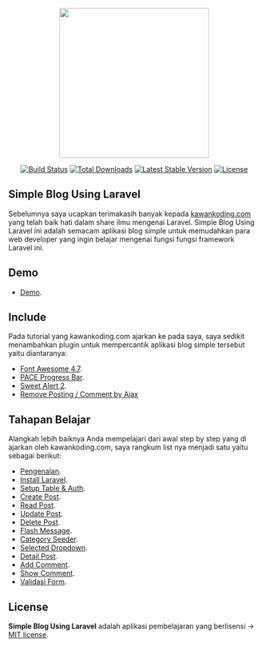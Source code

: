 <p align="center"><img src="https://kawankoding.com/assets/images/kawankoding-logo.png" width="300"></p>

<p align="center">
<a href="https://travis-ci.org/laravel/framework"><img src="https://travis-ci.org/laravel/framework.svg" alt="Build Status"></a>
<a href="https://packagist.org/packages/laravel/framework"><img src="https://poser.pugx.org/laravel/framework/d/total.svg" alt="Total Downloads"></a>
<a href="https://packagist.org/packages/laravel/framework"><img src="https://poser.pugx.org/laravel/framework/v/stable.svg" alt="Latest Stable Version"></a>
<a href="https://packagist.org/packages/laravel/framework"><img src="https://poser.pugx.org/laravel/framework/license.svg" alt="License"></a>
</p>

## Simple Blog Using Laravel

Sebelumnya saya ucapkan terimakasih banyak kepada [kawankoding.com](https://kawankoding.com) yang telah baik hati dalam share ilmu mengenai Laravel. Simple Blog Using Laravel ini adalah semacam aplikasi blog simple untuk memudahkan para web developer yang ingin belajar mengenai fungsi fungsi framework Laravel ini.

## Demo
- [Demo](https://fontawesome.com/v4.7.0/icons/).

## Include

Pada tutorial yang kawankoding.com ajarkan ke pada saya, saya sedikit menambahkan plugin untuk mempercantik aplikasi blog simple tersebut yaitu diantaranya:
- [Font Awesome 4.7](https://fontawesome.com/v4.7.0/icons/).
- [PACE Progress Bar](https://github.hubspot.com/pace/docs/welcome/).
- [Sweet Alert 2](https://sweetalert2.github.io/).
- [Remove Posting / Comment by Ajax](https://github.com/aacassandra/Simple-Blog-Using-Laravel-5.7/blob/master/assets/js/global.configurator.js)

## Tahapan Belajar

Alangkah lebih baiknya Anda mempelajari dari awal step by step yang di ajarkan oleh kawankoding.com, saya rangkum list nya menjadi satu yaitu sebagai berikut:
- [Pengenalan](https://www.youtube.com/watch?v=geIv2xHW48A&list=PLEgI20pG1Dqz6wCJUT8VKYCxIjtBhBxi8).
- [Install Laravel](https://www.youtube.com/watch?v=PrSP9EHXJJo&list=PLEgI20pG1Dqz6wCJUT8VKYCxIjtBhBxi8&index=2).
- [Setup Table & Auth](https://www.youtube.com/watch?v=dSMBQ7gWpXg&index=3&list=PLEgI20pG1Dqz6wCJUT8VKYCxIjtBhBxi8).
- [Create Post](https://www.youtube.com/watch?v=D78CYMoqfAA&list=PLEgI20pG1Dqz6wCJUT8VKYCxIjtBhBxi8&index=4).
- [Read Post](https://www.youtube.com/watch?v=K4yAHc_Zcx0&list=PLEgI20pG1Dqz6wCJUT8VKYCxIjtBhBxi8&index=5).
- [Update Post](https://www.youtube.com/watch?v=r_CGWZSDVfg&index=6&list=PLEgI20pG1Dqz6wCJUT8VKYCxIjtBhBxi8).
- [Delete Post](https://www.youtube.com/watch?v=aS5YDoojkV8&index=7&list=PLEgI20pG1Dqz6wCJUT8VKYCxIjtBhBxi8).
- [Flash Message](https://www.youtube.com/watch?v=_SMzOIJ_Ao8&index=11&list=PLEgI20pG1Dqz6wCJUT8VKYCxIjtBhBxi8).
- [Category Seeder](https://www.youtube.com/watch?v=YwQsimRrohk&list=PLEgI20pG1Dqz6wCJUT8VKYCxIjtBhBxi8&index=8).
- [Selected Dropdown](https://www.youtube.com/watch?v=UD889BdKWK4&list=PLEgI20pG1Dqz6wCJUT8VKYCxIjtBhBxi8&index=9).
- [Detail Post](https://www.youtube.com/watch?v=SL2vjRDhaoI&list=PLEgI20pG1Dqz6wCJUT8VKYCxIjtBhBxi8&index=10).
- [Add Comment](https://www.youtube.com/watch?v=83AsMIb0_3A&index=12&list=PLEgI20pG1Dqz6wCJUT8VKYCxIjtBhBxi8).
- [Show Comment](https://www.youtube.com/watch?v=qB_XRwTCcPo&index=13&list=PLEgI20pG1Dqz6wCJUT8VKYCxIjtBhBxi8).
- [Validasi Form](https://www.youtube.com/watch?v=NTJH7vT9R7A&index=14&list=PLEgI20pG1Dqz6wCJUT8VKYCxIjtBhBxi8).
## License

<b>Simple Blog Using Laravel</b> adalah aplikasi pembelajaran yang berlisensi -> [MIT license](https://github.com/aacassandra/Simple-Blog-Using-Laravel-5.7/blob/master/LICENSE).
